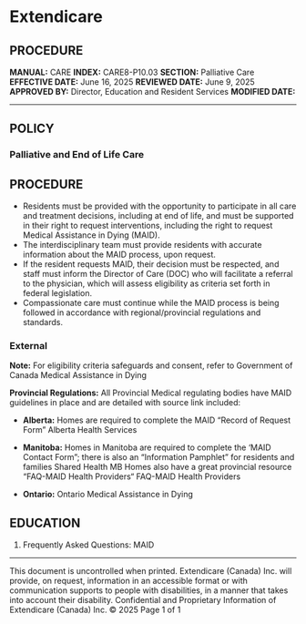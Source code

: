 # Extendicare

## PROCEDURE

**MANUAL:** CARE
**INDEX:** CARE8-P10.03
**SECTION:** Palliative Care
**EFFECTIVE DATE:** June 16, 2025
**REVIEWED DATE:** June 9, 2025
**APPROVED BY:** Director, Education and Resident Services
**MODIFIED DATE:**

----

## POLICY

### Palliative and End of Life Care

## PROCEDURE

- Residents must be provided with the opportunity to participate in all care and treatment decisions, including at end of life, and must be supported in their right to request interventions, including the right to request Medical Assistance in Dying (MAID).
- The interdisciplinary team must provide residents with accurate information about the MAID process, upon request.
- If the resident requests MAID, their decision must be respected, and staff must inform the Director of Care (DOC) who will facilitate a referral to the physician, which will assess eligibility as criteria set forth in federal legislation.
- Compassionate care must continue while the MAID process is being followed in accordance with regional/provincial regulations and standards.

### External

**Note:** For eligibility criteria safeguards and consent, refer to Government of Canada Medical Assistance in Dying

**Provincial Regulations:** All Provincial Medical regulating bodies have MAID guidelines in place and are detailed with source link included:

- **Alberta:** Homes are required to complete the MAID “Record of Request Form”
Alberta Health Services

- **Manitoba:** Homes in Manitoba are required to complete the ‘MAID Contact Form”; there is also an “Information Pamphlet” for residents and families
Shared Health MB
Homes also have a great provincial resource “FAQ-MAID Health Providers“
FAQ-MAID Health Providers

- **Ontario:** Ontario Medical Assistance in Dying

## EDUCATION

1. Frequently Asked Questions: MAID

----

This document is uncontrolled when printed.
Extendicare (Canada) Inc. will provide, on request, information in an accessible format or with communication supports to people with disabilities, in a manner that takes into account their disability. Confidential and Proprietary Information of Extendicare (Canada) Inc. © 2025
Page 1 of 1